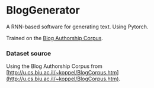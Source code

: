 # BlogGenerator

A RNN-based software for generating text. Using Pytorch.

Trained on the [Blog Authorship Corpus](http://u.cs.biu.ac.il/~koppel/BlogCorpus.htm).

### Dataset source

Using the Blog Authorship Corpus from [http://u.cs.biu.ac.il/~koppel/BlogCorpus.htm](http://u.cs.biu.ac.il/~koppel/BlogCorpus.htm).
